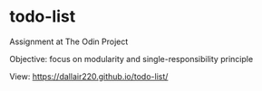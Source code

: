 # todo-list

Assignment at The Odin Project

Objective: focus on modularity and single-responsibility principle

View: https://dallair220.github.io/todo-list/
